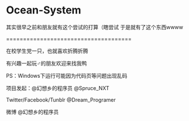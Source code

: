 # Ocean-System
其实很早之前和朋友就有这个尝试的打算（瞎尝试
于是就有了这个东西wwww

=====================================

在校学生党一只，也就喜欢折腾折腾

有兴趣一起玩♂的朋友欢迎来找我鸭

PS：Windows下运行可能因为代码页等问题出现乱码

项目发起：@幻想乡的程序员  @Spruce_NXT

Twitter/Facebook/Tunblr  @Dream_Programer   

微博  @幻想乡的程序员

